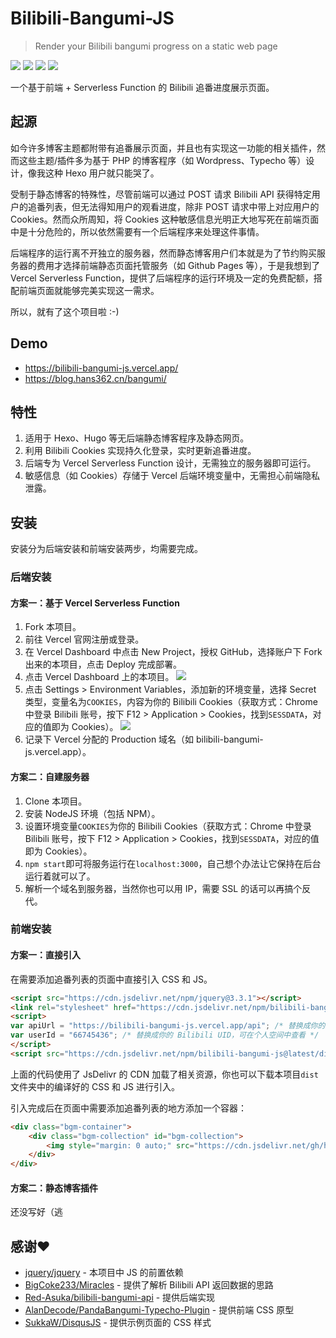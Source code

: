 # Bilibili-Bangumi-JS

> Render your Bilibili bangumi progress on a static web page

[![](https://img.shields.io/npm/v/bilibili-bangumi-js.svg?style=flat-square)](https://www.npmjs.com/package/bilibili-bangumi-js)
[![](https://img.shields.io/badge/Author-Hans362-blue.svg?style=flat-square)](https://hans362.cn)
[![](https://img.shields.io/npm/l/bilibili-bangumi-js.svg?style=flat-square)](https://github.com/hans362/Bilibili-Bangumi-JS/blob/master/LICENSE)
[![](https://data.jsdelivr.com/v1/package/npm/bilibili-bangumi-js/badge)](https://www.jsdelivr.com/package/npm/bilibili-bangumi-js)

一个基于前端 + Serverless Function 的 Bilibili 追番进度展示页面。

## 起源

如今许多博客主题都附带有追番展示页面，并且也有实现这一功能的相关插件，然而这些主题/插件多为基于 PHP 的博客程序（如 Wordpress、Typecho 等）设计，像我这种 Hexo 用户就只能哭了。

受制于静态博客的特殊性，尽管前端可以通过 POST 请求 Bilibili API 获得特定用户的追番列表，但无法得知用户的观看进度，除非 POST 请求中带上对应用户的 Cookies。然而众所周知，将 Cookies 这种敏感信息光明正大地写死在前端页面中是十分危险的，所以依然需要有一个后端程序来处理这件事情。

后端程序的运行离不开独立的服务器，然而静态博客用户们本就是为了节约购买服务器的费用才选择前端静态页面托管服务（如 Github Pages 等），于是我想到了 Vercel Serverless Function，提供了后端程序的运行环境及一定的免费配额，搭配前端页面就能够完美实现这一需求。

所以，就有了这个项目啦 :-)

## Demo

- https://bilibili-bangumi-js.vercel.app/
- https://blog.hans362.cn/bangumi/

## 特性

1. 适用于 Hexo、Hugo 等无后端静态博客程序及静态网页。
2. 利用 Bilibili Cookies 实现持久化登录，实时更新追番进度。
3. 后端专为 Vercel Serverless Function 设计，无需独立的服务器即可运行。
4. 敏感信息（如 Cookies）存储于 Vercel 后端环境变量中，无需担心前端隐私泄露。

## 安装

安装分为后端安装和前端安装两步，均需要完成。

### 后端安装

#### 方案一：基于 Vercel Serverless Function

1. Fork 本项目。
2. 前往 Vercel 官网注册或登录。
3. 在 Vercel Dashboard 中点击 New Project，授权 GitHub，选择账户下 Fork 出来的本项目，点击 Deploy 完成部署。
4. 点击 Vercel Dashboard 上的本项目。
![](https://cdn.jsdelivr.net/gh/hans362/Bilibili-Bangumi-JS/assets/1.jpeg)
5. 点击 Settings > Environment Variables，添加新的环境变量，选择 Secret 类型，变量名为`COOKIES`，内容为你的 Bilibili Cookies（获取方式：Chrome 中登录 Bilibili 账号，按下 F12 > Application > Cookies，找到`SESSDATA`，对应的值即为 Cookies）。
![](https://cdn.jsdelivr.net/gh/hans362/Bilibili-Bangumi-JS/assets/2.jpeg)
6. 记录下 Vercel 分配的 Production 域名（如 bilibili-bangumi-js.vercel.app）。

#### 方案二：自建服务器

1. Clone 本项目。
2. 安装 NodeJS 环境（包括 NPM）。
3. 设置环境变量`COOKIES`为你的 Bilibili Cookies（获取方式：Chrome 中登录 Bilibili 账号，按下 F12 > Application > Cookies，找到`SESSDATA`，对应的值即为 Cookies）。
4. `npm start`即可将服务运行在`localhost:3000`，自己想个办法让它保持在后台运行着就可以了。
5. 解析一个域名到服务器，当然你也可以用 IP，需要 SSL 的话可以再搞个反代。

### 前端安装

#### 方案一：直接引入

在需要添加追番列表的页面中直接引入 CSS 和 JS。

```html
<script src="https://cdn.jsdelivr.net/npm/jquery@3.3.1"></script>
<link rel="stylesheet" href="https://cdn.jsdelivr.net/npm/bilibili-bangumi-js@latest/dist/bilibili-bangumi.css">
<script>
var apiUrl = "https://bilibili-bangumi-js.vercel.app/api"; /* 替换成你的后端域名，后面加上 /api */
var userId = "66745436"; /* 替换成你的 Bilibili UID，可在个人空间中查看 */
</script>
<script src="https://cdn.jsdelivr.net/npm/bilibili-bangumi-js@latest/dist/bilibili-bangumi.js"></script>
```
上面的代码使用了 JsDelivr 的 CDN 加载了相关资源，你也可以下载本项目`dist`文件夹中的编译好的 CSS 和 JS 进行引入。

引入完成后在页面中需要添加追番列表的地方添加一个容器：
```html
<div class="bgm-container">
    <div class="bgm-collection" id="bgm-collection">
        <img style="margin: 0 auto;" src="https://cdn.jsdelivr.net/gh/hans362/Bilibili-Bangumi-JS/assets/bilibili.gif">
    </div>
</div>
```

#### 方案二：静态博客插件

还没写好（逃

## 感谢❤️

- [jquery/jquery](https://github.com/jquery/jquery) - 本项目中 JS 的前置依赖
- [BigCoke233/Miracles](https://github.com/BigCoke233/miracles) - 提供了解析 Bilibili API 返回数据的思路
- [Red-Asuka/bilibili-bangumi-api](https://github.com/Red-Asuka/bilibili-bangumi-api.git) - 提供后端实现
- [AlanDecode/PandaBangumi-Typecho-Plugin](https://github.com/AlanDecode/PandaBangumi-Typecho-Plugin) - 提供前端 CSS 原型
- [SukkaW/DisqusJS](https://github.com/SukkaW/DisqusJS) - 提供示例页面的 CSS 样式
